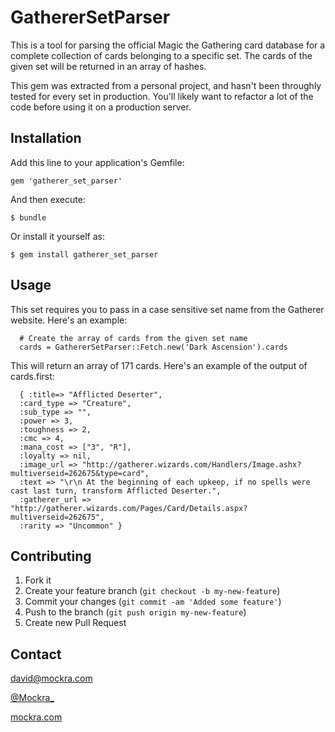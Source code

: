 # GathererSetParser

This is a tool for parsing the official Magic the Gathering card database for 
a complete collection of cards belonging to a specific set. The cards of the 
given set will be returned in an array of hashes.

This gem was extracted from a personal project, and hasn't been throughly 
tested for every set in production. You'll likely want to refactor a lot of 
the code before using it on a production server.

## Installation

Add this line to your application's Gemfile:

    gem 'gatherer_set_parser'

And then execute:

    $ bundle

Or install it yourself as:

    $ gem install gatherer_set_parser

## Usage

This set requires you to pass in a case sensitive set name from the Gatherer
website. Here's an example:

```
  # Create the array of cards from the given set name
  cards = GathererSetParser::Fetch.new('Dark Ascension').cards
```

This will return an array of 171 cards. Here's an example of the output of 
cards.first:

```
  { :title=> "Afflicted Deserter",
  :card_type => "Creature",
  :sub_type => "",
  :power => 3,
  :toughness => 2,
  :cmc => 4,
  :mana_cost => ["3", "R"],
  :loyalty => nil,
  :image_url => "http://gatherer.wizards.com/Handlers/Image.ashx?multiverseid=262675&type=card",
  :text => "\r\n At the beginning of each upkeep, if no spells were cast last turn, transform Afflicted Deserter.",
  :gatherer_url => "http://gatherer.wizards.com/Pages/Card/Details.aspx?multiverseid=262675",
  :rarity => "Uncommon" }
```

## Contributing

1. Fork it
2. Create your feature branch (`git checkout -b my-new-feature`)
3. Commit your changes (`git commit -am 'Added some feature'`)
4. Push to the branch (`git push origin my-new-feature`)
5. Create new Pull Request

## Contact

[david@mockra.com](mailto:david@mockra.com)

[@Mockra_](http://twitter.com/#!/mockra_)

[mockra.com](http://mockra.com)
